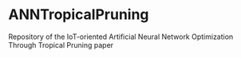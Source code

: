 # ANNTropicalPruning
Repository of the IoT-oriented Artificial Neural Network Optimization Through Tropical Pruning paper
